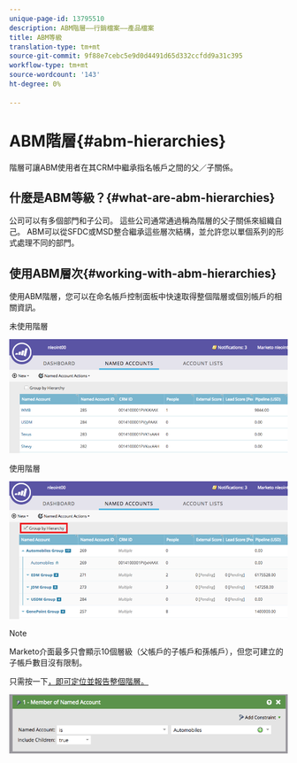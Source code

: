 ```yaml
---
unique-page-id: 13795510
description: ABM階層——行銷檔案——產品檔案
title: ABM等級
translation-type: tm+mt
source-git-commit: 9f88e7cebc5e9d0d4491d65d332ccfdd9a31c395
workflow-type: tm+mt
source-wordcount: '143'
ht-degree: 0%

---
```



# ABM階層{#abm-hierarchies}

階層可讓ABM使用者在其CRM中繼承指名帳戶之間的父／子關係。

## 什麼是ABM等級？{#what-are-abm-hierarchies}

公司可以有多個部門和子公司。 這些公司通常通過稱為階層的父子關係來組織自己。 ABM可以從SFDC或MSD整合繼承這些層次結構，並允許您以單個系列的形式處理不同的部門。

## 使用ABM層次{#working-with-abm-hierarchies}

使用ABM階層，您可以在命名帳戶控制面板中快速取得整個階層或個別帳戶的相關資訊。

未使用階層

![](assets/before.png)

使用階層

![](assets/after.png)

>[!NOTE]
>
>Marketo介面最多只會顯示10個層級（父帳戶的子帳戶和孫帳戶），但您可建立的子帳戶數目沒有限制。

只需按一下[，即可定位並報告整個階層。](/help/marketo/product-docs/target-account-management/engage/account-filters.md#member-of-named-account)

![](assets/member.png)
